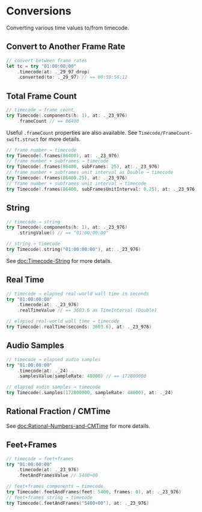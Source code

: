 # Conversions

Converting various time values to/from timecode.

## Convert to Another Frame Rate

```swift
// convert between frame rates
let tc = try "01:00:00;00"
    .timecode(at: ._29_97_drop)
    .converted(to: ._29_97) // == 00:59:56:12
```

## Total Frame Count

```swift
// timecode → frame count
try Timecode(.components(h: 1), at: ._23_976)
    .frameCount // == 86400
```

Useful `.frameCount` properties are also available. See ``Timecode/FrameCount-swift.struct`` for more details.

```swift
// frame number → timecode
try Timecode(.frames(86400), at: ._23_976)
// frame number + subframes → timecode
try Timecode(.frames(86400, subFrames: 25), at: ._23_976)
// frame number + subframes unit interval as Double → timecode
try Timecode(.frames(86400.25), at: ._23_976)
// frame number + subframes unit interval → timecode
try Timecode(.frames(86400, subFramesUnitInterval: 0.25), at: ._23_976)
```

## String

```swift
// timecode → string
try Timecode(.components(h: 1), at: ._23_976)
    .stringValue() // == "01:00:00:00"
```

```swift
// string → timecode
try Timecode(.string("01:00:00:00"), at: ._23_976)
```

See <doc:Timecode-String> for more details.

## Real Time

```swift
// timecode → elapsed real-world wall time in seconds
try "01:00:00:00"
    .timecode(at: ._23_976)
    .realTimeValue // == 3603.6 as TimeInterval (Double)
```

```swift
// elapsed real-world wall time → timecode
try Timecode(.realTime(seconds: 3603.6), at: ._23_976)
```

## Audio Samples

```swift
// timecode → elapsed audio samples
try "01:00:00:00"
    .timecode(at: ._24)
    .samplesValue(sampleRate: 48000) // == 172800000
```

```swift
// elapsed audio samples → timecode
try Timecode(.samples(172800000, sampleRate: 48000), at: ._24)
```

## Rational Fraction / CMTime

See <doc:Rational-Numbers-and-CMTime> for more details.

## Feet+Frames

```swift
// timecode → feet+frames
try "01:00:00:00"
    .timecode(at: ._23_976)
    .feetAndFramesValue // 5400+00
```

```swift
// feet+frames components → timecode
try Timecode(.feetAndFrames(feet: 5400, frames: 0), at: ._23_976)
// feet+frames string → timecode
try Timecode(.feetAndFrames("5400+00"), at: ._23_976)
```
